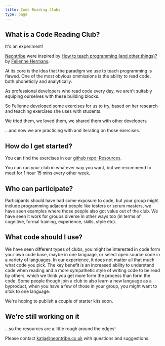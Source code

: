 ```yaml
---
title: Code Reading Clubs
type: page
---
```


## What is a Code Reading Club?

It's an experiment!

[Neontribe](https://www.neontribe.co.uk) were inspired by [How to teach programming (and other things)?](https://www.youtube.com/watch?v=g1ib43q3uXQ) by [Felienne Hermans](https://www.felienne.com/). 

At its core is the idea that the paradigm we use to teach programming is flawed. One of the most obvious ommissions is the ability to read code, both phoneticlly and analytically.

As professional developers who read code every day, we aren't suitably equiping ourselves with these building blocks.

So Felienne developed some exercises for us to try, based on her research and teaching exercises she uses with students.

We tried them, we loved them, we shared them with other developers

...and now we are practicing with and iterating on those exercises.


## How do I get started?

You can find the exercises in our [github repo: Resources](https://github.com/codereadingclubs/resources).

You can run your club in whatever way you want, but we recommend to meet for 1 hour 15 mins every other week.

## Who can participate?

Participants should have had some exposure to code, but your group might include programming adjacent people like testers or scrum masters, we have seen examples where those people also got value out of the club. We have seen it work for groups diverse in other ways too (in terms of cognitive, formal training, experience, skills, style etc).

## What code should I use?

We have seen different types of clubs, you might be interested in code form your own code base, maybe in one language, or select open source code in a variety of languages. In our experience, it does not matter all that much what code you pick. The key benefit is an increased ability to understand code when reading and a more sympathetic style of writing code to be read by others, which we think you get more form the process than form the code. Some people though join a club to also learn a new language as a byproduct, when you have a few of those in your group, you might want to sitck to one language.

We're hoping to publish a couple of starter kits soon.

## We're still working on it

...so the resources are a little rough around the edges!

Please contact katja@neontribe.co.uk with questions and suggestions.
